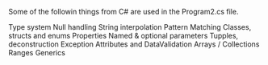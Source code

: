 Some of the followin things from C# are used in the Program2.cs file.

Type system
Null handling
String interpolation
Pattern Matching
Classes, structs and enums
Properties
Named & optional parameters
Tupples, deconstruction
Exception
Attributes and DataValidation
Arrays / Collections
Ranges
Generics
